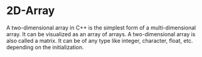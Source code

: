 # 2D-Array
A two-dimensional array in C++ is the simplest form of a multi-dimensional array. It can be visualized as an array of arrays. A two-dimensional array is also called a matrix. It can be of any type like integer, character, float, etc. depending on the initialization.  

